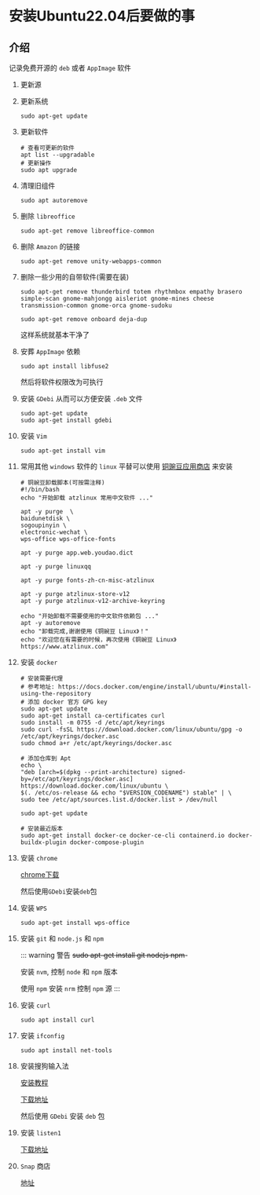 # 安装Ubuntu22.04后要做的事

## 介绍
记录免费开源的 `deb` 或者 `AppImage` 软件

1. 更新源

1. 更新系统

    ```shell
    sudo apt-get update
    ```

1. 更新软件

    ```shell
    # 查看可更新的软件
    apt list --upgradable
    # 更新操作
    sudo apt upgrade
    ```

1. 清理旧组件

    ```shell
    sudo apt autoremove
    ```

1. 删除 `libreoffice`

    ```shell
    sudo apt-get remove libreoffice-common 
    ```

1. 删除 `Amazon` 的链接

    ```shell
    sudo apt-get remove unity-webapps-common
    ```

1. 删除一些少用的自带软件(需要在装)

    ```shell
    sudo apt-get remove thunderbird totem rhythmbox empathy brasero simple-scan gnome-mahjongg aisleriot gnome-mines cheese transmission-common gnome-orca gnome-sudoku
    ```

    ```shell
    sudo apt-get remove onboard deja-dup
    ```

    这样系统就基本干净了

1. 安葬 `AppImage` 依赖

    ```shell
    sudo apt install libfuse2
    ```

    然后将软件权限改为可执行

1. 安装 `GDebi`
    从而可以方便安装 `.deb` 文件

    ```shell
    sudo apt-get update
    sudo apt-get install gdebi
    ```

1. 安装 `Vim`

    ```shell
    sudo apt-get install vim
    ```

1. 常用其他 `windows` 软件的 `linux` 平替可以使用 [铜豌豆应用商店](https://www.atzlinux.com/allpackages.htm) 来安装
    ```shell
    # 铜豌豆卸载脚本(可按需注释)
    #!/bin/bash
    echo "开始卸载 atzlinux 常用中文软件 ..."

    apt -y purge  \
    baidunetdisk \
    sogoupinyin \
    electronic-wechat \
    wps-office wps-office-fonts

    apt -y purge app.web.youdao.dict

    apt -y purge linuxqq

    apt -y purge fonts-zh-cn-misc-atzlinux

    apt -y purge atzlinux-store-v12
    apt -y purge atzlinux-v12-archive-keyring

    echo "开始卸载不需要使用的中文软件依赖包 ..."
    apt -y autoremove
    echo "卸载完成,谢谢使用《铜豌豆 Linux》！"
    echo "欢迎您在有需要的时候，再次使用《铜豌豆 Linux》https://www.atzlinux.com"
    ```

1. 安装 `docker`

    ```shell
    # 安装需要代理
    # 参考地址: https://docs.docker.com/engine/install/ubuntu/#install-using-the-repository
    # 添加 docker 官方 GPG key
    sudo apt-get update
    sudo apt-get install ca-certificates curl
    sudo install -m 0755 -d /etc/apt/keyrings
    sudo curl -fsSL https://download.docker.com/linux/ubuntu/gpg -o /etc/apt/keyrings/docker.asc
    sudo chmod a+r /etc/apt/keyrings/docker.asc

    # 添加仓库到 Apt
    echo \
    "deb [arch=$(dpkg --print-architecture) signed-by=/etc/apt/keyrings/docker.asc] https://download.docker.com/linux/ubuntu \
    $(. /etc/os-release && echo "$VERSION_CODENAME") stable" | \
    sudo tee /etc/apt/sources.list.d/docker.list > /dev/null

    sudo apt-get update

    # 安装最近版本
    sudo apt-get install docker-ce docker-ce-cli containerd.io docker-buildx-plugin docker-compose-plugin
    ```


1. 安装 `chrome`

    [chrome下载](https://www.google.cn/intl/zh-CN/chrome/)

    然后使用`GDebi`安装`deb`包

1. 安装 `WPS`
    ```shell
    sudo apt-get install wps-office
    ```

1. 安装 `git` 和 `node.js` 和 `npm`

    ::: warning 警告
    ~~sudo apt-get install git nodejs npm~~-

    安装 `nvm`, 控制 `node` 和 `npm` 版本
    
    使用 `npm` 安装 `nrm` 控制 `npm` 源
    :::

1. 安装 `curl`
    ```shell
    sudo apt install curl
    ```

1. 安装 `ifconfig`
    ```shell
    sudo apt install net-tools
    ```

1. 安装搜狗输入法

    [安装教程](https://shurufa.sogou.com/linux/guide)

    [下载地址](https://pinyin.sogou.com/linux/?r=pinyin)
    
    然后使用 `GDebi` 安装 `deb` 包

1. 安装 `listen1`

    [下载地址](https://github.com/listen1/listen1_desktop/releases)

1. `Snap` 商店

    [地址](https://snapcraft.io/store)


